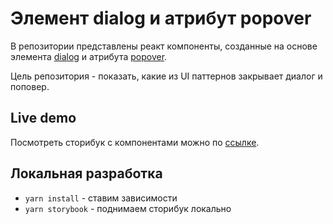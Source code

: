 # Элемент dialog и атрибут popover

В репозитории представлены реакт компоненты, созданные на основе элемента [dialog](https://developer.mozilla.org/en-US/docs/Web/HTML/Element/dialog) и атрибута [popover](https://developer.mozilla.org/en-US/docs/Web/HTML/Global_attributes/popover).

Цель репозитория - показать, какие из UI паттернов закрывает диалог и поповер.

## Live demo

Посмотреть сторибук с компонентами можно по [ссылке](https://akhmadullin.github.io/dialog-and-popover-use-cases/).

## Локальная разработка

- `yarn install` - ставим зависимости
- `yarn storybook` - поднимаем сторибук локально
